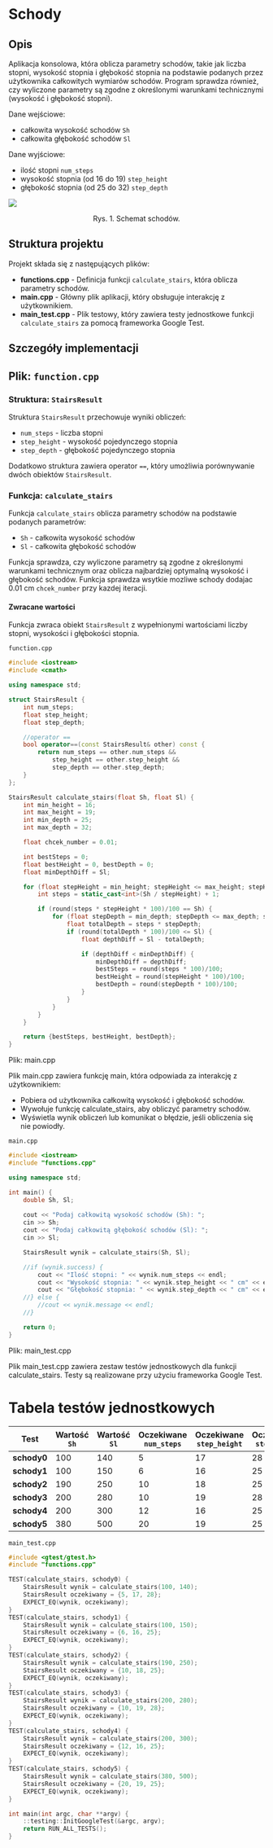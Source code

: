# Schody

## Opis
Aplikacja konsolowa, która oblicza parametry schodów, takie jak liczba stopni, wysokość stopnia i głębokość stopnia na podstawie podanych przez użytkownika całkowitych wymiarów schodów. Program sprawdza również, czy wyliczone parametry są zgodne z określonymi warunkami technicznymi (wysokość i głębokość stopni).

Dane wejściowe:
- całkowita wysokość schodów `Sh`
- całkowita głębokość schodów `Sl`

Dane wyjściowe:
- ilość stopni `num_steps`
- wysokość stopnia (od 16 do 19) `step_height`
- głębokość stopnia (od 25 do 32) `step_depth`

<img src="schody.png">
<p style="text-align:center">Rys. 1. Schemat schodów.</p>

## Struktura projektu

Projekt składa się z następujących plików:
- **functions.cpp** - Definicja funkcji `calculate_stairs`, która oblicza parametry schodów.
- **main.cpp** - Główny plik aplikacji, który obsługuje interakcję z użytkownikiem.
- **main_test.cpp** - Plik testowy, który zawiera testy jednostkowe funkcji `calculate_stairs` za pomocą frameworka Google Test.

## Szczegóły implementacji

## Plik: `function.cpp`

### Struktura: `StairsResult`

Struktura `StairsResult` przechowuje wyniki obliczeń:
- `num_steps` - liczba stopni
- `step_height` - wysokość pojedynczego stopnia
- `step_depth` - głębokość pojedynczego stopnia

Dodatkowo struktura zawiera operator `==`, który umożliwia porównywanie dwóch obiektów `StairsResult`.

### Funkcja: `calculate_stairs`

Funkcja `calculate_stairs` oblicza parametry schodów na podstawie podanych parametrów:
- `Sh` - całkowita wysokość schodów
- `Sl` - całkowita głębokość schodów

Funkcja sprawdza, czy wyliczone parametry są zgodne z określonymi warunkami technicznym oraz oblicza najbardziej optymalną wysokość i głębokość schodów. Funkcja sprawdza wsytkie mozliwe schody dodajac 0.01 cm `chcek_number` przy kazdej iteracji.

#### Zwracane wartości
Funkcja zwraca obiekt `StairsResult` z wypełnionymi wartościami liczby stopni, wysokości i głębokości stopnia.

`function.cpp`

```cpp
#include <iostream>
#include <cmath>

using namespace std;

struct StairsResult {
    int num_steps;
    float step_height;
    float step_depth;

    //operator ==
    bool operator==(const StairsResult& other) const {
        return num_steps == other.num_steps &&
            step_height == other.step_height &&
            step_depth == other.step_depth;
    }
};

StairsResult calculate_stairs(float Sh, float Sl) {
    int min_height = 16;
    int max_height = 19;
    int min_depth = 25;
    int max_depth = 32;

    float chcek_number = 0.01;

    int bestSteps = 0;
    float bestHeight = 0, bestDepth = 0;
    float minDepthDiff = Sl;

    for (float stepHeight = min_height; stepHeight <= max_height; stepHeight += chcek_number) {
        int steps = static_cast<int>(Sh / stepHeight) + 1;

        if (round(steps * stepHeight * 100)/100 == Sh) {
            for (float stepDepth = min_depth; stepDepth <= max_depth; stepDepth += chcek_number) {
                float totalDepth = steps * stepDepth;
                if (round(totalDepth * 100)/100 <= Sl) {
                    float depthDiff = Sl - totalDepth;

                    if (depthDiff < minDepthDiff) {
                        minDepthDiff = depthDiff;
                        bestSteps = round(steps * 100)/100;
                        bestHeight = round(stepHeight * 100)/100;
                        bestDepth = round(stepDepth * 100)/100;
                    }
                }
            }
        }
    }

    return {bestSteps, bestHeight, bestDepth};
}
```

Plik: main.cpp

Plik main.cpp zawiera funkcję main, która odpowiada za interakcję z użytkownikiem:

- Pobiera od użytkownika całkowitą wysokość i głębokość schodów.
- Wywołuje funkcję calculate_stairs, aby obliczyć parametry schodów.
- Wyświetla wynik obliczeń lub komunikat o błędzie, jeśli obliczenia się nie powiodły.

`main.cpp`
```cpp
#include <iostream>
#include "functions.cpp"

using namespace std;

int main() {
    double Sh, Sl;
    
    cout << "Podaj całkowitą wysokość schodów (Sh): ";
    cin >> Sh;
    cout << "Podaj całkowitą głębokość schodów (Sl): ";
    cin >> Sl;

    StairsResult wynik = calculate_stairs(Sh, Sl);

    //if (wynik.success) {
        cout << "Ilość stopni: " << wynik.num_steps << endl;
        cout << "Wysokość stopnia: " << wynik.step_height << " cm" << endl;
        cout << "Głębokość stopnia: " << wynik.step_depth << " cm" << endl;
    //} else {
        //cout << wynik.message << endl;
    //}

    return 0;
}
```

Plik: main_test.cpp

Plik main_test.cpp zawiera zestaw testów jednostkowych dla funkcji calculate_stairs. Testy są realizowane przy użyciu frameworka Google Test.

# Tabela testów jednostkowych

| Test              | Wartość `Sh` | Wartość `Sl` | Oczekiwane `num_steps` | Oczekiwane `step_height` | Oczekiwane `step_depth`  | Test zaliczony |
|-------------------|--------------|--------------|------------------------|--------------------------|--------------------------|----------------|
| **schody0**       | 100          | 140          | 5                      | 17                       | 28                       | ✅             |
| **schody1**       | 100          | 150          | 6                      | 16                       | 25                       | ✅             |
| **schody2**       | 190          | 250          | 10                     | 18                       | 25                       | ✅             |
| **schody3**       | 200          | 280          | 10                     | 19                       | 28                       | ✅             |
| **schody4**       | 200          | 300          | 12                     | 16                       | 25                       | ✅             |
| **schody5**       | 380          | 500          | 20                     | 19                       | 25                       | ✅             |


`main_test.cpp`
```cpp
#include <gtest/gtest.h>
#include "functions.cpp"

TEST(calculate_stairs, schody0) {
    StairsResult wynik = calculate_stairs(100, 140);
    StairsResult oczekiwany = {5, 17, 28};
    EXPECT_EQ(wynik, oczekiwany);
}
TEST(calculate_stairs, schody1) {
    StairsResult wynik = calculate_stairs(100, 150);
    StairsResult oczekiwany = {6, 16, 25};
    EXPECT_EQ(wynik, oczekiwany);
}
TEST(calculate_stairs, schody2) {
    StairsResult wynik = calculate_stairs(190, 250);
    StairsResult oczekiwany = {10, 18, 25};
    EXPECT_EQ(wynik, oczekiwany);
}
TEST(calculate_stairs, schody3) {
    StairsResult wynik = calculate_stairs(200, 280);
    StairsResult oczekiwany = {10, 19, 28};
    EXPECT_EQ(wynik, oczekiwany);
}
TEST(calculate_stairs, schody4) {
    StairsResult wynik = calculate_stairs(200, 300);
    StairsResult oczekiwany = {12, 16, 25};
    EXPECT_EQ(wynik, oczekiwany);
}
TEST(calculate_stairs, schody5) {
    StairsResult wynik = calculate_stairs(380, 500);
    StairsResult oczekiwany = {20, 19, 25};
    EXPECT_EQ(wynik, oczekiwany);
}

int main(int argc, char **argv) {
    ::testing::InitGoogleTest(&argc, argv);
    return RUN_ALL_TESTS();
}
```
